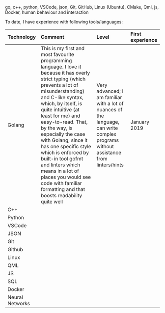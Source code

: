 go, c++, python, VSCode, json, Git, GitHub, Linux (Ubuntu), CMake, Qml, js, Docker, human behaviour and interaction

To date, I have experience with following tools/languages:

| Technology      | Comment | Level | First experience |
|:----------------|:--------|:------|:-----------------|
| Golang          | This is my first and most favourite programming language. I love it because it has overly strict typing (which prevents a lot of misunderstanding) and C-like syntax, which, by itself, is quite intuitive (at least for me) and easy-to-read. That, by the way, is especially the case with Golang, since it has one specific style which is enforced by built-in tool gofmt and linters which means in a lot of places you would see code with familiar formatting and that boosts readability quite well | Very advanced; I am familiar with a lot of nuances of the language, can write complex programs without assistance from linters/hints | January 2019 |
| C++             |  |  |  |
| Python          |  |  |  |
| VSCode          |  |  |  |
| JSON            |  |  |  |
| Git             |  |  |  |
| Github          |  |  |  |
| Linux           |  |  |  |
| QML             |  |  |  |
| JS              |  |  |  |
| SQL             |  |  |  |
| Docker          |  |  |  |
| Neural Networks |  |  |  |
